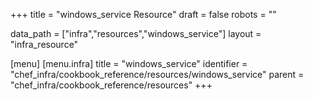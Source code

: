 +++
title = "windows_service Resource"
draft = false
robots = ""

data_path = ["infra","resources","windows_service"]
layout = "infra_resource"


[menu]
  [menu.infra]
    title = "windows_service"
    identifier = "chef_infra/cookbook_reference/resources/windows_service"
    parent = "chef_infra/cookbook_reference/resources"
+++

<!-- The contents of this page are automatically generated from the windows_service.yaml file in the data directory. -->
<!-- To suggest a change, edit the https://github.com/chef/chef/blob/master/lib/chef/resource/windows_service.rb file
      and submit a pull request to the https://github.com/chef/chef repository. -->
